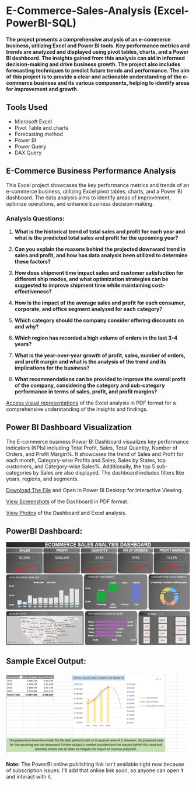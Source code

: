 # E-Commerce-Sales-Analysis (Excel-PowerBI-SQL)

**The project presents a comprehensive analysis of an e-commerce business, utilizing Excel and Power BI tools. Key performance metrics and trends are analyzed and displayed using pivot tables, charts, and a Power BI dashboard. The insights gained from this analysis can aid in informed decision-making and drive business growth. The project also includes forecasting techniques to predict future trends and performance. The aim of this project is to provide a clear and actionable understanding of the e-commerce business and its various components, helping to identify areas for improvement and growth.**

## **Tools Used**

* Microsoft Excel
* Pivot Table and charts
* Forecasting method
* Power BI
* Power Query
* DAX Query

## **E-Commerce Business Performance Analysis**

This Excel project showcases the key performance metrics and trends of an e-commerce business, utilizing Excel pivot tables, charts, and a Power BI dashboard. The data analysis aims to identify areas of improvement, optimize operations, and enhance business decision-making.

### **Analysis Questions:**

1. **What is the historical trend of total sales and profit for each year and what is the predicted total sales and profit for the upcoming year?**

2. **Can you explain the reasons behind the projected downward trend in sales and profit, and how has data analysis been utilized to determine these factors?**

3. **How does shipment time impact sales and customer satisfaction for different ship modes, and what optimization strategies can be suggested to improve shipment time while maintaining cost-effectiveness?**

4. **How is the impact of the average sales and profit for each consumer, corporate, and office segment analyzed for each category?**

5. **Which category should the company consider offering discounts on and why?**

6. **Which region has recorded a high volume of orders in the last 3-4 years?**

7. **What is the year-over-year growth of profit, sales, number of orders, and profit margin and what is the analysis of the trend and its implications for the business?**

8. **What recommendations can be provided to improve the overall profit of the company, considering the category and sub-category performance in terms of sales, profit, and profit margins?**

[Access visual representations](https://github.com/MevawalaBhavya/E-Commerce-Sales-Analysis-Excel-PowerBI/blob/main/2.Data%20Analysis%20in%20Excel.pdf) of the Excel analysis in PDF format for a comprehensive understanding of the insights and findings.

## **Power BI Dashboard Visualization**

The E-commerce business Power BI Dashboard visualizes key performance indicators (KPIs) including Total Profit, Sales, Total Quantity, Number of Orders, and Profit Margin%. It showcases the trend of Sales and Profit for each month, Category-wise Profits and Sales, Sales by States, top customers, and Category-wise Sales%. Additionally, the top 5 sub-categories by Sales are also displayed. The dashboard includes filters like years, regions, and segments.

[Download The File](https://github.com/MevawalaBhavya/E-Commerce-Sales-Analysis-Excel-PowerBI/blob/main/1_Ecommerce%20Business%20Dashboard.pbix) and Open In Power BI Desktop for Interactive Viewing.

[View Screenshots](https://github.com/MevawalaBhavya/E-Commerce-Sales-Analysis-Excel-PowerBI/blob/main/1.PowerBI%20Ecommrce%20sales%20dashboard.pdf) of the Dashboard in PDF format.

[View Photos](https://github.com/MevawalaBhavya/E-Commerce-Sales-Analysis-Excel-PowerBI/tree/main/dashboard%20and%20Excel%20analysis%20photos) of the Dashboard and Excel analysis.

##  PowerBI Dashboard:
![alt text](<dashboard and Excel analysis photos/PowerBI dashboard.png>)

##  Sample Excel Output:
![alt text](<Sample image.png>)

**Note:** The PowerBI online publishing link isn't available right now because of subscription issues. I'll add that online link soon, so anyone can open it and interact with it.
